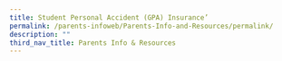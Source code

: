 ```yaml
---
title: Student Personal Accident (GPA) Insurance’
permalink: /parents-infoweb/Parents-Info-and-Resources/permalink/
description: ""
third_nav_title: Parents Info & Resources
---
```

